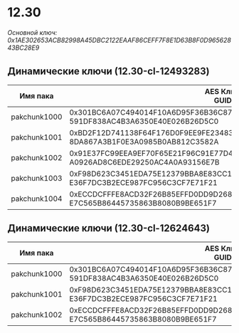 # 12.30

###### Основной ключ: 0x1AE302653ACB82998A45DBC2122EAAF86CEFF7F8E1D63B8F0D96562843BC28E9

## Динамические ключи (12.30-cl-12493283)

| Имя пака         | AES Ключ<br/>GUID                                                                                            |
|--------------|---------------------------------------------------------------------------------------------------------|
| pakchunk1000 | 0x301BC6A07C494014F10A6D95F36B36C87A9158FB18745CA3F31294845B149321<br/>591DF838AC4B3A6350E40E026B26D5C0 |
| pakchunk1001 | 0xBD2F12D741138F64F176D0F9EE9FE234835B323E267EE9824FAAB7795FE385D5<br/>8DA867A3B1F0E3A0985B0AB812C3582A |
| pakchunk1002 | 0x91E37FC99EEA9EF70F65E21F96C91E77D4C04FCEBB81B3E09A71B541D9529F71<br/>A0926AD8C6EDE29250AC4A0A93156E7B |
| pakchunk1003 | 0xF98D623C3451EDA75E12379BBA8E83CC18879202B473864EC209AB9D8631E37C<br/>E36F7DC3B2ECE987FC956C3CF7E71F21 |
| pakchunk1004 | 0xECCDCFFFE8ACD32F26B85EFFD0DD9D268F7A2773FF93DF7555AB2DFE56FB5DE7<br/>E7C565B86445735863B8080B9BE651F7 |

## Динамические ключи (12.30-cl-12624643)

| Имя пака         | AES Ключ<br/>GUID                                                                                            |
|--------------|---------------------------------------------------------------------------------------------------------|
| pakchunk1000 | 0x301BC6A07C494014F10A6D95F36B36C87A9158FB18745CA3F31294845B149321<br/>591DF838AC4B3A6350E40E026B26D5C0 |
| pakchunk1001 | 0xF98D623C3451EDA75E12379BBA8E83CC18879202B473864EC209AB9D8631E37C<br/>E36F7DC3B2ECE987FC956C3CF7E71F21 |
| pakchunk1002 | 0xECCDCFFFE8ACD32F26B85EFFD0DD9D268F7A2773FF93DF7555AB2DFE56FB5DE7<br/>E7C565B86445735863B8080B9BE651F7 |